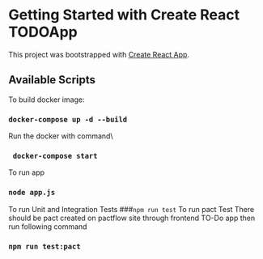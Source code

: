 # Getting Started with Create React TODOApp

This project was bootstrapped with [Create React App](https://github.com/facebook/create-react-app).

## Available Scripts

To build docker image:

### `docker-compose up -d --build`

Run the docker with command\
### ` docker-compose start`
To run app
### `node app.js`

To run Unit and Integration Tests
###`npm run test`
To run pact Test
There should be pact created  on pactflow site through frontend TO-Do app then run following command
### `npm run test:pact`
